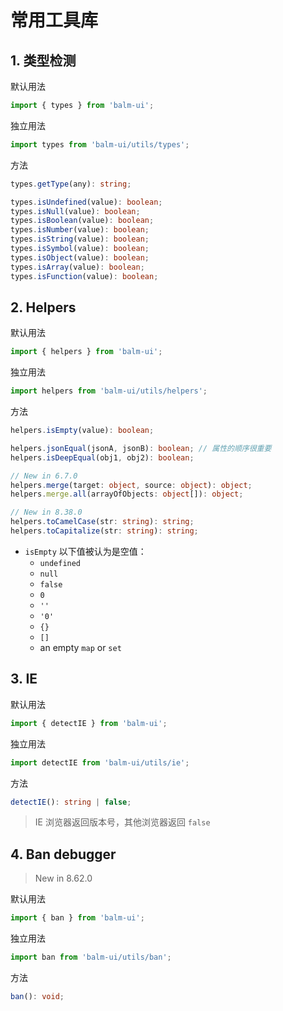 # 常用工具库

## 1. 类型检测

默认用法

```js
import { types } from 'balm-ui';
```

独立用法

```js
import types from 'balm-ui/utils/types';
```

方法

```ts
types.getType(any): string;

types.isUndefined(value): boolean;
types.isNull(value): boolean;
types.isBoolean(value): boolean;
types.isNumber(value): boolean;
types.isString(value): boolean;
types.isSymbol(value): boolean;
types.isObject(value): boolean;
types.isArray(value): boolean;
types.isFunction(value): boolean;
```

## 2. Helpers

默认用法

```js
import { helpers } from 'balm-ui';
```

独立用法

```js
import helpers from 'balm-ui/utils/helpers';
```

方法

```ts
helpers.isEmpty(value): boolean;

helpers.jsonEqual(jsonA, jsonB): boolean; // 属性的顺序很重要
helpers.isDeepEqual(obj1, obj2): boolean;

// New in 6.7.0
helpers.merge(target: object, source: object): object;
helpers.merge.all(arrayOfObjects: object[]): object;

// New in 8.38.0
helpers.toCamelCase(str: string): string;
helpers.toCapitalize(str: string): string;
```

- `isEmpty` 以下值被认为是空值：
  - `undefined`
  - `null`
  - `false`
  - `0`
  - `''`
  - `'0'`
  - `{}`
  - `[]`
  - an empty `map` or `set`

## 3. IE

默认用法

```js
import { detectIE } from 'balm-ui';
```

独立用法

```js
import detectIE from 'balm-ui/utils/ie';
```

方法

```ts
detectIE(): string | false;
```

> IE 浏览器返回版本号，其他浏览器返回 `false`

## 4. Ban debugger

> New in 8.62.0

默认用法

```js
import { ban } from 'balm-ui';
```

独立用法

```js
import ban from 'balm-ui/utils/ban';
```

方法

```ts
ban(): void;
```
